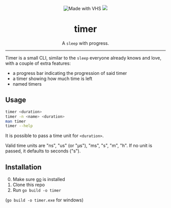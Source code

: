 <p align="center">
	<img src="https://vhs.charm.sh/vhs-1q9uo4hkLStOL4UHZFfQ4W.gif" alt="Made with VHS">
	<a href="https://vhs.charm.sh">
		<img src="https://stuff.charm.sh/vhs/badge.svg">
	</a>
	<br>
	<h1 align="center">timer</h1>
	<p align="center">A <code>sleep</code> with progress.</p>
</p>

---

Timer is a small CLI, similar to the `sleep` everyone already knows and love,
with a couple of extra features:

- a progress bar indicating the progression of said timer
- a timer showing how much time is left
- named timers

## Usage

```sh
timer <duration>
timer -n <name> <duration>
man timer
timer --help
```

It is possible to pass a time unit for `<duration>`.

Valid time units are "ns", "us" (or "µs"), "ms", "s", "m", "h".
If no unit is passed, it defaults to seconds ("s").

## Installation

0. Make sure [go](go.dev) is installed
1. Clone this repo
2. Run `go build -o timer`

(`go build -o timer.exe` for windows)
